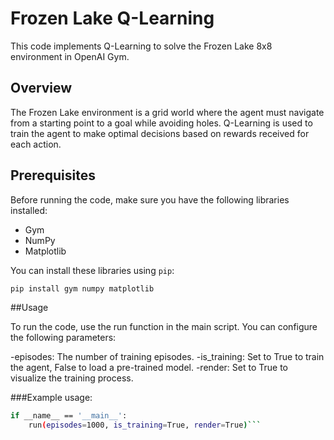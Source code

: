 # Frozen Lake Q-Learning

This code implements Q-Learning to solve the Frozen Lake 8x8 environment in OpenAI Gym.

## Overview

The Frozen Lake environment is a grid world where the agent must navigate from a starting point to a goal while avoiding holes. Q-Learning is used to train the agent to make optimal decisions based on rewards received for each action.

## Prerequisites

Before running the code, make sure you have the following libraries installed:

- Gym
- NumPy
- Matplotlib

You can install these libraries using `pip`:

```bash
pip install gym numpy matplotlib
```
##Usage

To run the code, use the run function in the main script. You can configure the following parameters:

-episodes: The number of training episodes.
-is_training: Set to True to train the agent, False to load a pre-trained model.
-render: Set to True to visualize the training process.

###Example usage:

```bash
if __name__ == '__main__':
    run(episodes=1000, is_training=True, render=True)```

